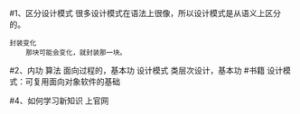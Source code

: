 #1、区分设计模式
    很多设计模式在语法上很像，所以设计模式是从语义上区分的。
    
    封装变化
        那块可能会变化，就封装那一块。
#2、内功
    算法
        面向过程的，基本功
    设计模式
        类层次设计，基本功
#书籍
    设计模式：可复用面向对象软件的基础
    
#4、如何学习新知识
    上官网